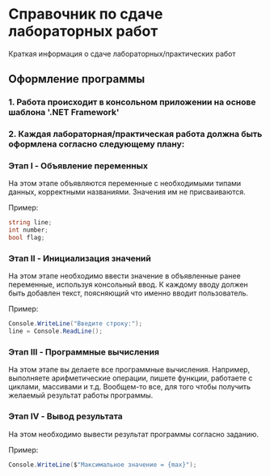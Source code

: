 # Справочник по сдаче лабораторных работ

Краткая информация о сдаче лабораторных/практических работ

## Оформление программы

### 1. Работа происходит в консольном приложении на основе шаблона '.NET Framework'

### 2. Каждая лабораторная/практическая работа должна быть оформлена согласно следующему плану:


### Этап I - Объявление переменных

На этом этапе объявляются переменные с необходимыми типами данных, корректными названиями. Значения им не присваиваются.

Пример:
```cs
string line;
int number;
bool flag;
``` 

### Этап II - Инициализация значений

На этом этапе необходимо ввести значение в объявленные ранее переменные, используя консольный ввод.
К каждому вводу должен быть добавлен текст, поясняющий что именно вводит пользователь.

Пример:
```cs
Console.WriteLine("Введите строку:");
line = Console.ReadLine();
```

### Этап III - Программные вычисления

На этом этапе вы делаете все программные вычисления. Например, выполняете арифметические операции, пишете функции, работаете с циклами, массивами и т.д. Вообщем-то все, для того чтобы получить желаемый результат работы программы.

### Этап IV - Вывод результата

На этом необходимо вывести результат программы согласно заданию.

Пример:
```cs
Console.WriteLine($"Максимальное значение = {max}");
``` 
